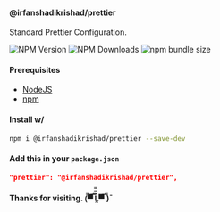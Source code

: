 #### @irfanshadikrishad/prettier

Standard Prettier Configuration.

![NPM Version](https://img.shields.io/npm/v/%40irfanshadikrishad%2Fprettier?style=for-the-badge&labelColor=141b23&color=%2385c1dc)
![NPM Downloads](https://img.shields.io/npm/dw/%40irfanshadikrishad%2Fprettier?style=for-the-badge&labelColor=141b23&color=%2385c1dc)
![npm bundle size](https://img.shields.io/bundlephobia/minzip/%40irfanshadikrishad%2Fprettier?style=for-the-badge&labelColor=141b23&color=%2385c1dc)

#### Prerequisites

- [NodeJS](https://nodejs.org/en/download)
- [npm](https://docs.npmjs.com/downloading-and-installing-node-js-and-npm)

#### Install w/

```bash
npm i @irfanshadikrishad/prettier --save-dev
```

#### Add this in your `package.json`

```json
"prettier": "@irfanshadikrishad/prettier",
```

#### Thanks for visiting. (̿▀̿ ̿Ĺ̯̿̿▀̿ ̿)̄
